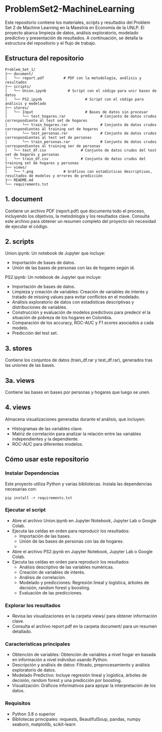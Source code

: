 # ProblemSet2-MachineLearning

Este repositorio contiene los materiales, scripts y resultados del Problem Set 2 de Machine Learning en la Maestría en Economía de la UNLP. El proyecto abarca limpieza de datos, análisis exploratorio, modelado predictivo y presentación de resultados. A continuación, se detalla la estructura del repositorio y el flujo de trabajo.

## Estructura del repositorio

```plaintext
Problem_Set_1/
├── document/
│   └── report.pdf         # PDF con la metodología, análisis y resultados
├── scripts/
│   └── Union.ipynb          # Script con el código para unir bases de datos
│   └── PS2.ipynb                    # Script con el código para análisis y modelado
├── stores/
│   └── Input                        # Bases de datos sin procesar
│       └── test_hogares.rar                # Conjunto de datos crudos correspondiente al test set de hogares
│       └── train_hogares.rar               # Conjunto de datos crudos correspondientes al training set de hogares
│       └── test_personas.rar               # Conjunto de datos crudos correspondientes al test set de personas
│       └── train_personas.rar              # Conjunto de datos crudos correspondientes al training ser de personas
│   └── test_df.csv                # Conjunto de datos crudos del test set de hogares y personas
│   └── train_df.csv               # Conjunto de datos crudos del training set de hogares y personas
├── views/
│   └── *.png              # Gráficos con estadísticas descriptivas, resultados de modelos y errores de predicción
├── README.md
└── requirements.txt
```

## 1. document
Contiene un archivo PDF (report.pdf) que documenta todo el proceso, incluyendo los objetivos, la metodología y los resultados clave.
Consulta este archivo para obtener un resumen completo del proyecto sin necesidad de ejecutar el código.

## 2. scripts
Union.ipynb: Un notebook de Jupyter que incluye:
- Importación de bases de datos.
- Unión de las bases de personas con las de hogares según id.

PS2.ipynb: Un notebook de Jupyter que incluye:
- Importación de bases de datos.
- Limpieza y creación de variables: Creación de variables de interés y tratado de missing values para evitar conflictos en el modelado.
- Análisis exploratorio de datos con estadísticas descriptivas y distribuciones de variables.
- Construcción y evaluación de modelos predictivos para predecir el la situación de pobreza de los hogares en Colombia. 
- Comparación de los accuracy, ROC-AUC y F1 scores asociados a cada modelo.
- Predicción del test set.

## 3. stores
Contiene los conjuntos de datos (train_df.rar y test_df.rar), generados tras las uniones de las bases.
## 3a. views
Contiene las bases en bases por personas y hogares que luego se unen.

## 4. views
Almacena visualizaciones generadas durante el análisis, que incluyen:
- Histogramas de las variables clave.
- Matriz de correlación para analizar la relación entre las variables independientes y la dependiente.
- ROC-AUC para diferentes modelos.

## Cómo usar este repositorio
### Instalar Dependencias

Este proyecto utiliza Python y varias bibliotecas. Instala las dependencias necesarias con:

```plaintext
pip install -r requirements.txt
```

### Ejecutar el script

- Abre el archivo Union.ipynb en Jupyter Notebook, Jupyter Lab o Google Colab.
- Ejecuta las celdas en orden para reproducir los resultados:
    - Importación de las bases.
    - Unión de las bases de personas con las de hogares.
    - 
- Abre el archivo PS2.ipynb en Jupyter Notebook, Jupyter Lab o Google Colab.
- Ejecuta las celdas en orden para reproducir los resultados:
    - Análisis descriptivo de las variables numéricas.
    - Creación de variables de interés.
    - Análisis de correlación.
    - Modelado y predicciones: Regresión lineal y logística, árboles de decisión, random forest y boosting.
    - Evaluación de las predicciones.

### Explorar los resultados

- Revisa las visualizaciones en la carpeta views/ para obtener información clave.
- Consulta el archivo report.pdf en la carpeta document/ para un resumen detallado.

### Características principales
- Obtención de variables: Obtención de variables a nivel hogar en basada en información a nivel individuo usando Python.
- Descripción y análisis de datos: Filtrado, preprocesamiento y análisis exploratorio de datos.
- Modelado Predictivo: Incluye regresión lineal y logística, árboles de decisión, random forest y una predicción por boosting.
- Visualización: Gráficos informativos para apoyar la interpretación de los datos.

### Requisitos
- Python 3.8 o superior
- Bibliotecas principales:
requests, BeautifulSoup, pandas, numpy
seaborn, matplotlib, scikit-learn
